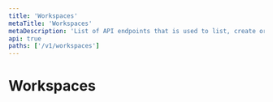 ```yaml
---
title: 'Workspaces'
metaTitle: 'Workspaces'
metaDescription: 'List of API endpoints that is used to list, create or update workspaces'
api: true
paths: ['/v1/workspaces']
---
```


# Workspaces

